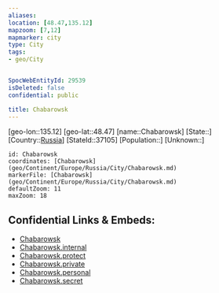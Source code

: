 ```yaml
---
aliases: 
location: [48.47,135.12]
mapzoom: [7,12] 
mapmarker: city 
type: City
tags:
- geo/City


SpocWebEntityId: 29539
isDeleted: false
confidential: public

title: Chabarowsk
---
```

[geo-lon::135.12]
[geo-lat::48.47]
[name::Chabarowsk]
[State::]
[Country::[Russia](geo/Continent/Europe/Russia.md)]
[StateId::37105]
[Population::]
[Unknown::]


```leaflet
id: Chabarowsk
coordinates: [Chabarowsk](geo/Continent/Europe/Russia/City/Chabarowsk.md)
markerFile: [Chabarowsk](geo/Continent/Europe/Russia/City/Chabarowsk.md)
defaultZoom: 11 
maxZoom: 18
```


## Confidential Links & Embeds: 
- [Chabarowsk](../../../../../../_public/geo/Continent/Europe/Russia/City/Chabarowsk.md) 
- [Chabarowsk.internal](../../../../../../_internal/geo/Continent/Europe/Russia/City/Chabarowsk.internal.md) 
- [Chabarowsk.protect](../../../../../../_protect/geo/Continent/Europe/Russia/City/Chabarowsk.protect.md) 
- [Chabarowsk.private](../../../../../../_private/geo/Continent/Europe/Russia/City/Chabarowsk.private.md) 
- [Chabarowsk.personal](../../../../../../_personal/geo/Continent/Europe/Russia/City/Chabarowsk.personal.md) 
- [Chabarowsk.secret](../../../../../../_secret/geo/Continent/Europe/Russia/City/Chabarowsk.secret.md) 
